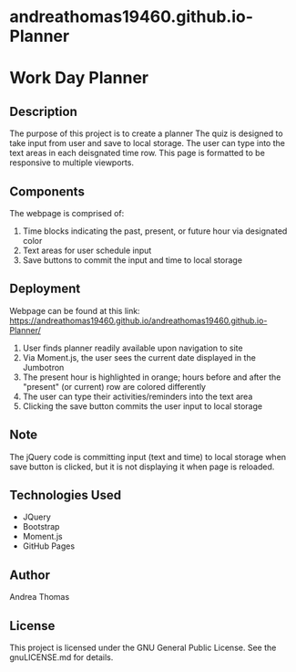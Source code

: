 # andreathomas19460.github.io-Planner
# Work Day Planner

## Description

The purpose of this project is to create a planner
The quiz is designed to take input from user and save to local storage.
The user can type into the text areas in each deisgnated time row. 
This page is formatted to be responsive to multiple viewports. 

## Components

The webpage is comprised of:

1. Time blocks indicating the past, present, or future hour via designated color
2. Text areas for user schedule input 
3. Save buttons to commit the input and time to local storage

## Deployment

Webpage can be found at this link: https://andreathomas19460.github.io/andreathomas19460.github.io-Planner/

1. User finds planner readily available upon navigation to site
2. Via Moment.js, the user sees the current date displayed in the Jumbotron 
3. The present hour is highlighted in orange; hours before and after the "present" (or current) row are colored differently
4. The user can type their activities/reminders into the text area
5. Clicking the save button commits the user input to local storage

## Note 

 The jQuery code is committing input (text and time) to local storage when save button is clicked, but it is not displaying it when page is reloaded. 

## Technologies Used

* JQuery
* Bootstrap
* Moment.js
* GitHub Pages

## Author

Andrea Thomas

## License 

This project is licensed under the GNU General Public License. See the gnuLICENSE.md for details. 